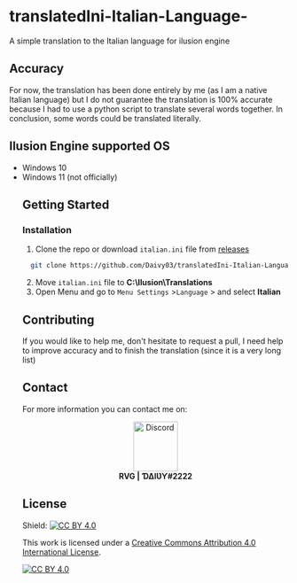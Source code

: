 # translatedIni-Italian-Language-
A simple translation to the Italian language for ilusion engine

## Accuracy
For now, the translation has been done entirely by me (as I am a native Italian language) but I do not guarantee the translation is 100% accurate because I had to use a python script to translate several words together. In conclusion, some words could be translated literally.

## Ilusion Engine supported OS
<ul>
 <li>Windows 10</li>
 <li>Windows 11 (not officially)</li>

## Getting Started
### Installation
1. Clone the repo or download `italian.ini` file from <a href="https://github.com/Daivy03/translatedIni-Italian-Language-/releases">releases</a>
 ```sh
   git clone https://github.com/Daivy03/translatedIni-Italian-Language-.git
   ```
2. Move `italian.ini` file to <b>C:\Ilusion\Translations</b>
3. Open Menu and go to `Menu Settings` >`Language` > and select <b>Italian</b>


## Contributing
If you would like to help me, don't hesitate to request a pull, I need help to improve accuracy and to finish the translation (since it is a very long list)

## Contact
For more information you can contact me on:
<br/>
<!-- Discord Logo -->
<p align="center">
<img src="https://discord.com/assets/f9bb9c4af2b9c32a2c5ee0014661546d.png" width="80" height="90" alt=Discord>
<br/><b>RVG | Ɗ∆IƲƳ#2222</b>
</p>

## License
Shield: [![CC BY 4.0][cc-by-shield]][cc-by]

This work is licensed under a
[Creative Commons Attribution 4.0 International License][cc-by].

[![CC BY 4.0][cc-by-image]][cc-by]

[cc-by]: http://creativecommons.org/licenses/by/4.0/
[cc-by-image]: https://i.creativecommons.org/l/by/4.0/88x31.png
[cc-by-shield]: https://img.shields.io/badge/License-CC%20BY%204.0-lightgrey.svg
